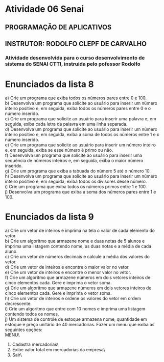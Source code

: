 # Atividade 06 Senai
## PROGRAMAÇÃO DE APLICATIVOS
## INSTRUTOR: RODOLFO CLEPF DE CARVALHO
### Atividade desenvolvida para o curso desenvolvimento de sistema do SENAI CTTI, instruida pelo pofessor Rodolfo

# Enunciados da lista 8
a) Crie um programa que exiba todos os números pares entre 0 e 100.\
b) Desenvolva um programa que solicite ao usuário para inserir um número inteiro positivo e, em seguida, exiba todos os números pares entre 0 e o número inserido.\
c) Crie um programa que solicite ao usuário para inserir uma palavra e, em seguida, exiba cada letra da palavra em uma linha separada.\
d) Desenvolva um programa que solicite ao usuário para inserir um número inteiro positivo e, em seguida, exiba a soma de todos os números entre 1 e o número inserido.\
e) Crie um programa que solicite ao usuário para inserir um número inteiro e, em seguida, exiba se esse número é primo ou não.\
f) Desenvolva um programa que solicite ao usuário para inserir uma sequência de números inteiros e, em seguida, exiba o maior número inserido.\
g) Crie um programa que exiba a tabuada do número 5 até o número 10.\
h) Desenvolva um programa que solicite ao usuário para inserir um número inteiro positivo e, em seguida, exiba todos os divisores desse número.\
i) Crie um programa que exiba todos os números primos entre 1 e 100.\
j) Desenvolva um programa que exiba a soma dos números pares entre 1 e 100.

# Enunciados da lista 9
a) Crie um vetor de inteiros e imprima na tela o valor de cada elemento do vetor.\
b) Crie um algoritmo que armazene nome e duas notas de 5 alunos e imprima uma listagem contendo nome, as duas notas e a média de cada aluno.\
c) Crie um vetor de números decimais e calcule a média dos valores do vetor.\
d) Crie um vetor de inteiros e encontre o maior valor no vetor.\
e) Crie um vetor de inteiros e encontre o menor valor no vetor.\
f) Crie um algoritmo que armazene números em dois vetores inteiros de cinco elementos cada. Gere e imprima o vetor soma.\
g) Crie um algoritmo que armazene números em dois vetores inteiros de cinco elementos cada. Gere e imprima o vetor soma.\
h) Crie um vetor de inteiros e ordene os valores do vetor em ordem decrescente.\
i) Crie um algoritmo que entre com 10 nomes e imprima uma listagem contendo todos os nomes.\
j) Um sistema de controle de estoque armazena nome, quantidade em estoque e preço unitário de 40 mercadorias. Fazer um menu que exiba as seguintes opções:\
MENU\
1. Cadastra mercadorias\
2. Exibe valor total em mercadorias da empresa\
3. Sair\
